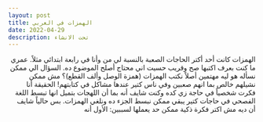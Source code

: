 ```yaml
---
layout: post
title: الهمزات في العربي
date: 2022-04-29
description: تحت الانشاء
---
```


<div align="right" dir="rtl">
الهمزات كانت أحد أكتر الحاجات الصعبة بالنسبة لي من وأنا في رابعة ابتدائي مثلاً. عمري ما كنت بعرف اكتبها صح وقريب حسيت اني محتاج أصلح الموضوع ده.
السؤال الي ممكن نسأله هو ليه مهتمين أصلاً نكتب الهمزات (همزة الوصل وألف القطع)؟ مش ممكن نشيلهم خالص بما انهم صعبين وفي ناس كتير عندها مشاكل في كتابتهم!
الحقيقة أنا فكرت شخصياً في حاجة زي كده وكنت شايف أنه بما أن اللهجات بتميل انها تبسط اللغة الفصحي في حاجات كتير يبقي ممكن نبسط الجزء ده ونلغي الهمزات.
بس حالياً شايف أن ديه مش اكتر فكرة ذكية ممكن حد يعملها لسببين:
الأول أنه
</div>